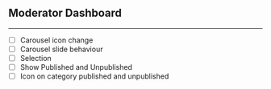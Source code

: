 ## Moderator Dashboard
---
- [ ] Carousel icon change
- [ ] Carousel slide behaviour
- [ ] Selection 
- [ ] Show Published and Unpublished 
- [ ] Icon on category published and unpublished

